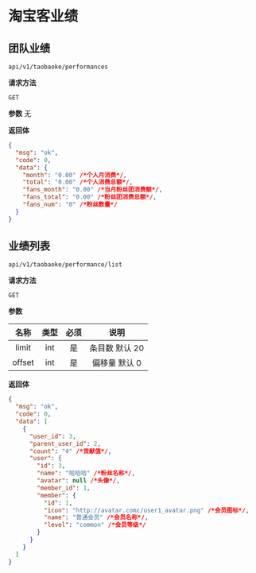 # 淘宝客业绩

## 团队业绩

`api/v1/taobaoke/performances`

**请求方法**

`GET`

**参数**
无

**返回体**

```json
{
  "msg": "ok",
  "code": 0,
  "data": {
    "month": "0.00" /*个人月消费*/,
    "total": "0.00" /*个人消费总额*/,
    "fans_month": "0.00" /*当月粉丝团消费额*/,
    "fans_total": "0.00" /*粉丝团消费总额*/,
    "fans_num": "0" /*粉丝数量*/
  }
}
```

## 业绩列表

`api/v1/taobaoke/performance/list`

**请求方法**

`GET`

**参数**

|  名称  | 类型 | 必须 |      说明      |
| :----: | :--: | :--: | :------------: |
| limit  | int  |  是  | 条目数 默认 20 |
| offset | int  |  是  | 偏移量 默认 0  |

**返回体**

```json
{
  "msg": "ok",
  "code": 0,
  "data": [
    {
      "user_id": 3,
      "parent_user_id": 2,
      "count": "4" /*贡献值*/,
      "user": {
        "id": 3,
        "name": "哈哈哈" /*粉丝名称*/,
        "avatar": null /*头像*/,
        "member_id": 1,
        "member": {
          "id": 1,
          "icon": "http://avatar.comc/user1_avatar.png" /*会员图标*/,
          "name": "普通会员" /*会员名称*/,
          "level": "common" /*会员等级*/
        }
      }
    }
  ]
}
```
